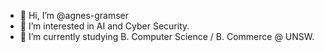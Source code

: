 - 👋 Hi, I’m @agnes-gramser
- 👀 I’m interested in AI and Cyber Security.
- 🌱 I’m currently studying B. Computer Science / B. Commerce @ UNSW.
